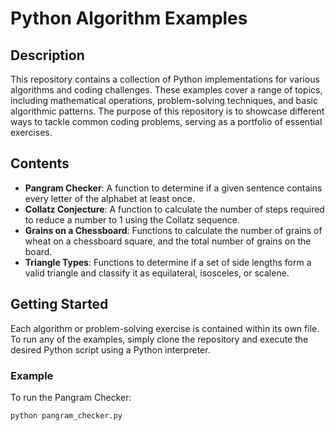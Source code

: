 # Python Algorithm Examples

## Description

This repository contains a collection of Python implementations for various algorithms and coding challenges. These examples cover a range of topics, including mathematical operations, problem-solving techniques, and basic algorithmic patterns. The purpose of this repository is to showcase different ways to tackle common coding problems, serving as a portfolio of essential exercises.

## Contents

- **Pangram Checker**: A function to determine if a given sentence contains every letter of the alphabet at least once.
- **Collatz Conjecture**: A function to calculate the number of steps required to reduce a number to 1 using the Collatz sequence.
- **Grains on a Chessboard**: Functions to calculate the number of grains of wheat on a chessboard square, and the total number of grains on the board.
- **Triangle Types**: Functions to determine if a set of side lengths form a valid triangle and classify it as equilateral, isosceles, or scalene.

## Getting Started

Each algorithm or problem-solving exercise is contained within its own file. To run any of the examples, simply clone the repository and execute the desired Python script using a Python interpreter.

### Example

To run the Pangram Checker:

```bash
python pangram_checker.py
